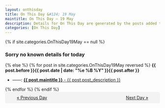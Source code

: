 ```yaml
---
layout: onthisday
title: On This Day &#124; 19 May
maintitle: On This Day — 19 May
description: Details for On This Day are generated by the posts added to the website so the content is subject to changes/updates over time.
categories: [On This Day]
---
```


{% if site.categories.OnThisDay19May == null %}
<h3>Sorry no known details for today</h3>
{% else %}
{% for post in site.categories.OnThisDay19May reversed %}
<strong>{{ post.before }}{{ post.date | date: "%e %B %Y" }}{{ post.after }}</strong>
<ul>
<li> ——: <a class="{{ post.class }}" href="{{ post.url }}"><strong>{{ post.maintitle }}</strong> - {{ post.post_description }}</a></li>
</ul>
{% endfor %}
{% endif %}
<br />
<div style="background-color: #f3f3f3; padding: 10px; border-radius: 5px; text-align: center; display: flex; justify-content: space-evenly;">
<a href="/onthisday/05/05-18">« Previous Day</a>
<span style="visibility:hidden;">[ Visit Leap Year February 29 ]</span>
<a href="/onthisday/05/05-20">Next Day »</a>
</div>
